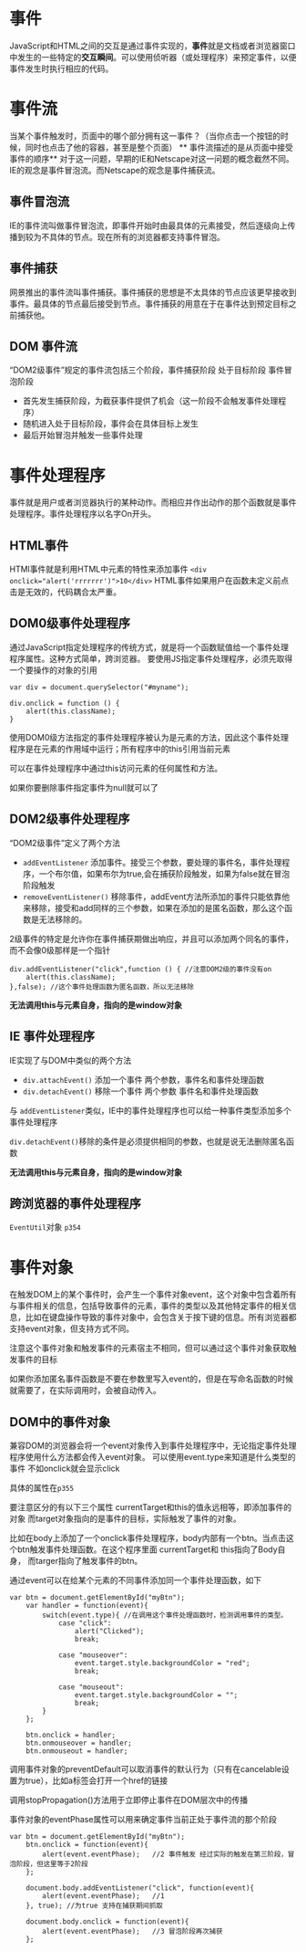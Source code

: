 # 事件 #
JavaScript和HTML之间的交互是通过事件实现的，**事件**就是文档或者浏览器窗口中发生的一些特定的**交互瞬间**。可以使用侦听器（或处理程序）来预定事件，以便事件发生时执行相应的代码。

# 事件流 #
当某个事件触发时，页面中的哪个部分拥有这一事件？（当你点击一个按钮的时候，同时也点击了他的容器，甚至是整个页面）
**
事件流描述的是从页面中接受事件的顺序**
对于这一问题，早期的IE和Netscape对这一问题的概念截然不同。IE的观念是事件冒泡流。而Netscape的观念是事件捕获流。

## 事件冒泡流 ##
IE的事件流叫做事件冒泡流，即事件开始时由最具体的元素接受，然后逐级向上传播到较为不具体的节点。现在所有的浏览器都支持事件冒泡。

## 事件捕获 ##
网景推出的事件流叫事件捕获。事件捕获的思想是不太具体的节点应该更早接收到事件。最具体的节点最后接受到节点。事件捕获的用意在于在事件达到预定目标之前捕获他。

## DOM 事件流 ##
“DOM2级事件”规定的事件流包括三个阶段，事件捕获阶段 处于目标阶段 事件冒泡阶段
- 首先发生捕获阶段，为截获事件提供了机会（这一阶段不会触发事件处理程序）
- 随机进入处于目标阶段，事件会在具体目标上发生
- 最后开始冒泡并触发一些事件处理

# 事件处理程序 #

事件就是用户或者浏览器执行的某种动作。而相应并作出动作的那个函数就是事件处理程序。事件处理程序以名字On开头。

## HTML事件 ##

HTMl事件就是利用HTML中元素的特性来添加事件
`<div  onclick="alert('rrrrrrr')">10</div>` 
HTML事件如果用户在函数未定义前点击是无效的，代码耦合太严重。

## DOM0级事件处理程序 ##
通过JavaScript指定处理程序的传统方式，就是将一个函数赋值给一个事件处理程序属性。这种方式简单，跨浏览器。
要使用JS指定事件处理程序，必须先取得一个要操作的对象的引用

	var div = document.querySelector("#myname");

	div.onclick = function () {
    	alert(this.className);
	}

使用DOM0级方法指定的事件处理程序被认为是元素的方法，因此这个事件处理程序是在元素的作用域中运行；所有程序中的this引用当前元素

可以在事件处理程序中通过this访问元素的任何属性和方法。

如果你要删除事件指定事件为null就可以了

## DOM2级事件处理程序 ##
“DOM2级事件”定义了两个方法
- `addEventListener` 添加事件。接受三个参数，要处理的事件名，事件处理程序，一个布尔值，如果布尔为true,会在捕获阶段触发，如果为false就在冒泡阶段触发
- `removeEventListener()` 移除事件，addEvent方法所添加的事件只能依靠他来移除，接受和add同样的三个参数，如果在添加的是匿名函数，那么这个函数是无法移除的。

2级事件的特定是允许你在事件捕获期做出响应，并且可以添加两个同名的事件，而不会像0级那样是一个指针

	div.addEventListener("click",function () { //注意DOM2级的事件没有on
    	alert(this.className);
	},false); //这个事件处理函数为匿名函数，所以无法移除

**无法调用this与元素自身，指向的是window对象**

## IE 事件处理程序 ##
IE实现了与DOM中类似的两个方法 
- `div.attachEvent()`  添加一个事件 两个参数，事件名和事件处理函数
- `div.detachEvent()`  移除一个事件 两个参数 事件名和事件处理函数

与 `addEventListener`类似，IE中的事件处理程序也可以给一种事件类型添加多个事件处理程序

`div.detachEvent()`移除的条件是必须提供相同的参数，也就是说无法删除匿名函数

**无法调用this与元素自身，指向的是window对象**
## 跨浏览器的事件处理程序 ##
`EventUtil`对象
    `p354`

# 事件对象 #
在触发DOM上的某个事件时，会产生一个事件对象event，这个对象中包含着所有与事件相关的信息，包括导致事件的元素，事件的类型以及其他特定事件的相关信息，比如在键盘操作导致的事件对象中，会包含关于按下键的信息。所有浏览器都支持event对象，但支持方式不同。

注意这个事件对象和触发事件的元素宿主不相同，但可以通过这个事件对象获取触发事件的目标

如果你添加匿名事件函数是不要在参数里写入event的，但是在写命名函数的时候就需要了，在实际调用时，会被自动传入。

## DOM中的事件对象 ##
兼容DOM的浏览器会将一个event对象传入到事件处理程序中，无论指定事件处理程序使用什么方法都会传入event对象。
可以使用event.type来知道是什么类型的事件 不如onclick就会显示click

具体的属性在`p355`

要注意区分的有以下三个属性
currentTarget和this的值永远相等，即添加事件的对象
而target对象指向的是事件的目标，实际触发了事件的对象。

比如在body上添加了一个onclick事件处理程序，body内部有一个btn。当点击这个btn触发事件处理函数。在这个程序里面 currentTarget和 this指向了Body自身， 而targer指向了触发事件的btn。

通过event可以在给某个元素的不同事件添加同一个事件处理函数，如下

	var btn = document.getElementById("myBtn");
        var handler = function(event){
            switch(event.type){ //在调用这个事件处理函数时，检测调用事件的类型。
                case "click":
                    alert("Clicked");
                    break;
                    
                case "mouseover":
                    event.target.style.backgroundColor = "red";
                    break;
                    
                case "mouseout":
                    event.target.style.backgroundColor = "";
                    break;                        
            }
        };
        
        btn.onclick = handler;
        btn.onmouseover = handler;
        btn.onmouseout = handler;

调用事件对象的preventDefault可以取消事件的默认行为（只有在cancelable设置为true），比如a标签会打开一个href的链接

调用stopPropagation()方法用于立即停止事件在DOM层次中的传播

事件对象的eventPhase属性可以用来确定事件当前正处于事件流的那个阶段

	var btn = document.getElementById("myBtn");
        btn.onclick = function(event){
            alert(event.eventPhase);   //2 事件触发 经过实际的触发在第三阶段，冒泡阶段，但这里等于2阶段
        };
        
        document.body.addEventListener("click", function(event){
            alert(event.eventPhase);   //1
        }, true); //为true 支持在捕获期间抓取
        
        document.body.onclick = function(event){
            alert(event.eventPhase);   //3 冒泡阶段再次捕获
        }; 